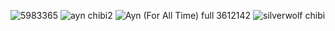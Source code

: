 ![5983365](https://github.com/Ayumimiii/websiteku/assets/139093820/1379a595-fbf1-4582-8387-03a6d627b1da)
![ayn chibi2](https://github.com/Ayumimiii/websiteku/assets/139093820/e8aa001d-ec94-4ed1-88d1-f2bf9df6efc3)
![Ayn (For All Time) full 3612142](https://github.com/Ayumimiii/websiteku/assets/139093820/586d53ba-0eee-4561-b8eb-c02d64c4507c)
![silverwolf chibi](https://github.com/Ayumimiii/websiteku/assets/139093820/56d3d97d-ccc8-4a32-8f9c-0060345ead9d)
